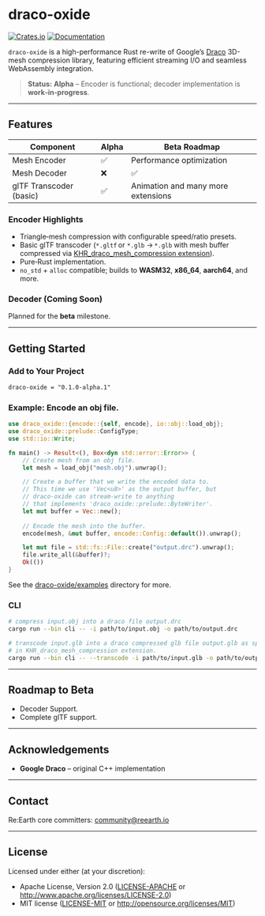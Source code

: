 # draco-oxide

&#x20;&#x20;

[![Crates.io](https://img.shields.io/crates/v/draco-oxide)](https://crates.io/crates/draco-oxide)
[![Documentation](https://docs.rs/draco-oxide/badge.svg)](https://docs.rs/draco-oxide) 

`draco-oxide` is a high-performance Rust re-write of Google’s [Draco](https://github.com/google/draco) 3D-mesh compression library, featuring efficient streaming I/O and seamless WebAssembly integration.

> **Status:** **Alpha** – Encoder is functional; decoder implementation is **work‑in‑progress**.

---

## Features

| Component              | Alpha  | Beta Roadmap       |
| ------------------     | -----  | ------------------ |
| Mesh Encoder           | ✅     | Performance optimization |
| Mesh Decoder           | ❌     | ✅                  |
| glTF Transcoder (basic)| ✅     | Animation and many more extensions  |

### Encoder Highlights

* Triangle‑mesh compression with configurable speed/ratio presets.
* Basic glTF transcoder (`*.gltf` or `*.glb` → `*.glb` with mesh buffer compressed via [KHR_draco_mesh_compression extension](https://github.com/KhronosGroup/glTF/tree/main/extensions/2.0/Khronos/KHR_draco_mesh_compression)).
* Pure‑Rust implementation.
* `no_std` + `alloc` compatible; builds to **WASM32**, **x86\_64**, **aarch64**, and more.

### Decoder (Coming Soon)

Planned for the **beta** milestone.

---

## Getting Started

### Add to Your Project

```txt
draco-oxide = "0.1.0-alpha.1"
```

### Example: Encode an obj file.

```rust
use draco_oxide::{encode::{self, encode}, io::obj::load_obj};
use draco_oxide::prelude::ConfigType;
use std::io::Write;

fn main() -> Result<(), Box<dyn std::error::Error>> {
    // Create mesh from an obj file.
    let mesh = load_obj("mesh.obj").unwrap();

    // Create a buffer that we write the encoded data to.
    // This time we use 'Vec<u8>' as the output buffer, but 
    // draco-oxide can stream-write to anything 
    // that implements 'draco_oxide::prelude::ByteWriter'.
    let mut buffer = Vec::new();
    
    // Encode the mesh into the buffer.
    encode(mesh, &mut buffer, encode::Config::default()).unwrap();

    let mut file = std::fs::File::create("output.drc").unwrap();
    file.write_all(&buffer)?;
    Ok(())
}
```

See the [draco-oxide/examples](draco-oxide/examples/) directory for more.

### CLI

```bash
# compress input.obj into a draco file output.drc
cargo run --bin cli -- -i path/to/input.obj -o path/to/output.drc

# transcode input.glb into a draco compressed glb file output.glb as specified 
# in KHR_draco_mesh_compression extension.
cargo run --bin cli -- --transcode -i path/to/input.glb -o path/to/output.glb
```
---

## Roadmap to Beta

* Decoder Support.
* Complete glTF support.

---

## Acknowledgements

* **Google Draco** – original C++ implementation

---

## Contact

Re:Earth core committers: [community@reearth.io](mailto:community@reearth.io)

---

## License

Licensed under either (at your discretion):

- Apache License, Version 2.0
   ([LICENSE-APACHE](LICENSE-APACHE) or http://www.apache.org/licenses/LICENSE-2.0)
- MIT license
   ([LICENSE-MIT](LICENSE-MIT) or http://opensource.org/licenses/MIT)
